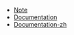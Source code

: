 
- [Note](/IT/Software/Static-Site-Genator/VuePress/VuePress-Note.md)
- [Documentation](/IT/Software/Static-Site-Genator/VuePress/Documentation)
- [Documentation-zh](/IT/Software/Static-Site-Genator/VuePress/Documentation/zh)
